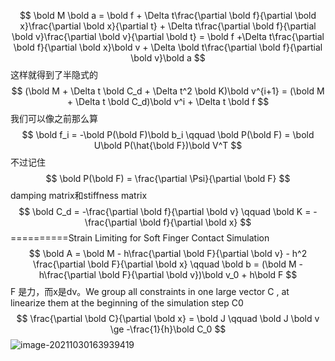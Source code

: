 
$$
\bold M \bold a = \bold f + \Delta t\frac{\partial \bold f}{\partial \bold x}\frac{\partial \bold x}{\partial t} + \Delta t\frac{\partial \bold f}{\partial \bold v}\frac{\partial \bold v}{\partial \bold t} = \bold f +\Delta t\frac{\partial \bold f}{\partial \bold x}\bold v + \Delta \bold t\frac{\partial \bold f}{\partial \bold v}\bold a
$$
这样就得到了半隐式的
$$
(\bold M + \Delta t \bold C_d + \Delta t^2 \bold K)\bold v^{i+1} = (\bold M + \Delta t \bold C_d)\bold v^i + \Delta t \bold f
$$
我们可以像之前那么算
$$
\bold f_i = -\bold P(\bold F)\bold b_i \qquad \bold P(\bold F) = \bold U\bold P(\hat{\bold F})\bold V^T
$$
不过记住
$$
\bold P(\bold F) = \frac{\partial \Psi}{\partial \bold F}
$$
damping matrix和stiffness matrix
$$
\bold C_d = -\frac{\partial \bold f}{\partial \bold v} \qquad \bold K = -\frac{\partial \bold f}{\partial \bold x}
$$
==========Strain Limiting for Soft Finger Contact Simulation  
$$
\bold A = \bold M - h\frac{\partial \bold F}{\partial \bold v} - h^2 \frac{\partial \bold F}{\partial \bold x} \qquad \bold b = (\bold M - h\frac{\partial \bold F}{\partial \bold v})\bold v_0 + h\bold F
$$
F 是力，而x是dv。We group all constraints in one large vector C , at linearize them at the beginning of the simulation step C0
$$
\frac{\partial \bold C}{\partial \bold x} = \bold J \qquad \bold J \bold v \ge -\frac{1}{h}\bold C_0
$$
![image-20211030163939419](D:\定理\积分技巧\image-20211030163939419.png)
